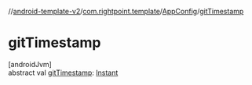 //[android-template-v2](../../../index.md)/[com.rightpoint.template](../index.md)/[AppConfig](index.md)/[gitTimestamp](git-timestamp.md)

# gitTimestamp

[androidJvm]\
abstract val [gitTimestamp](git-timestamp.md): [Instant](https://developer.android.com/reference/kotlin/java/time/Instant.html)
